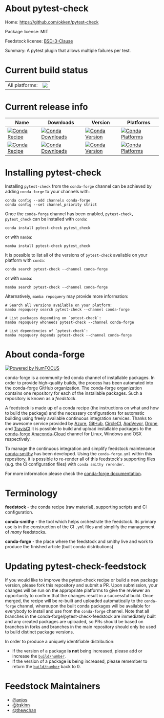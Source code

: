 About pytest-check
==================

Home: https://github.com/okken/pytest-check

Package license: MIT

Feedstock license: [BSD-3-Clause](https://github.com/conda-forge/pytest_check-feedstock/blob/main/LICENSE.txt)

Summary: A pytest plugin that allows multiple failures per test.

Current build status
====================


<table><tr><td>All platforms:</td>
    <td>
      <a href="https://dev.azure.com/conda-forge/feedstock-builds/_build/latest?definitionId=15258&branchName=main">
        <img src="https://dev.azure.com/conda-forge/feedstock-builds/_apis/build/status/pytest_check-feedstock?branchName=main">
      </a>
    </td>
  </tr>
</table>

Current release info
====================

| Name | Downloads | Version | Platforms |
| --- | --- | --- | --- |
| [![Conda Recipe](https://img.shields.io/badge/recipe-pytest--check-green.svg)](https://anaconda.org/conda-forge/pytest-check) | [![Conda Downloads](https://img.shields.io/conda/dn/conda-forge/pytest-check.svg)](https://anaconda.org/conda-forge/pytest-check) | [![Conda Version](https://img.shields.io/conda/vn/conda-forge/pytest-check.svg)](https://anaconda.org/conda-forge/pytest-check) | [![Conda Platforms](https://img.shields.io/conda/pn/conda-forge/pytest-check.svg)](https://anaconda.org/conda-forge/pytest-check) |
| [![Conda Recipe](https://img.shields.io/badge/recipe-pytest_check-green.svg)](https://anaconda.org/conda-forge/pytest_check) | [![Conda Downloads](https://img.shields.io/conda/dn/conda-forge/pytest_check.svg)](https://anaconda.org/conda-forge/pytest_check) | [![Conda Version](https://img.shields.io/conda/vn/conda-forge/pytest_check.svg)](https://anaconda.org/conda-forge/pytest_check) | [![Conda Platforms](https://img.shields.io/conda/pn/conda-forge/pytest_check.svg)](https://anaconda.org/conda-forge/pytest_check) |

Installing pytest-check
=======================

Installing `pytest-check` from the `conda-forge` channel can be achieved by adding `conda-forge` to your channels with:

```
conda config --add channels conda-forge
conda config --set channel_priority strict
```

Once the `conda-forge` channel has been enabled, `pytest-check, pytest_check` can be installed with `conda`:

```
conda install pytest-check pytest_check
```

or with `mamba`:

```
mamba install pytest-check pytest_check
```

It is possible to list all of the versions of `pytest-check` available on your platform with `conda`:

```
conda search pytest-check --channel conda-forge
```

or with `mamba`:

```
mamba search pytest-check --channel conda-forge
```

Alternatively, `mamba repoquery` may provide more information:

```
# Search all versions available on your platform:
mamba repoquery search pytest-check --channel conda-forge

# List packages depending on `pytest-check`:
mamba repoquery whoneeds pytest-check --channel conda-forge

# List dependencies of `pytest-check`:
mamba repoquery depends pytest-check --channel conda-forge
```


About conda-forge
=================

[![Powered by
NumFOCUS](https://img.shields.io/badge/powered%20by-NumFOCUS-orange.svg?style=flat&colorA=E1523D&colorB=007D8A)](https://numfocus.org)

conda-forge is a community-led conda channel of installable packages.
In order to provide high-quality builds, the process has been automated into the
conda-forge GitHub organization. The conda-forge organization contains one repository
for each of the installable packages. Such a repository is known as a *feedstock*.

A feedstock is made up of a conda recipe (the instructions on what and how to build
the package) and the necessary configurations for automatic building using freely
available continuous integration services. Thanks to the awesome service provided by
[Azure](https://azure.microsoft.com/en-us/services/devops/), [GitHub](https://github.com/),
[CircleCI](https://circleci.com/), [AppVeyor](https://www.appveyor.com/),
[Drone](https://cloud.drone.io/welcome), and [TravisCI](https://travis-ci.com/)
it is possible to build and upload installable packages to the
[conda-forge](https://anaconda.org/conda-forge) [Anaconda-Cloud](https://anaconda.org/)
channel for Linux, Windows and OSX respectively.

To manage the continuous integration and simplify feedstock maintenance
[conda-smithy](https://github.com/conda-forge/conda-smithy) has been developed.
Using the ``conda-forge.yml`` within this repository, it is possible to re-render all of
this feedstock's supporting files (e.g. the CI configuration files) with ``conda smithy rerender``.

For more information please check the [conda-forge documentation](https://conda-forge.org/docs/).

Terminology
===========

**feedstock** - the conda recipe (raw material), supporting scripts and CI configuration.

**conda-smithy** - the tool which helps orchestrate the feedstock.
                   Its primary use is in the construction of the CI ``.yml`` files
                   and simplify the management of *many* feedstocks.

**conda-forge** - the place where the feedstock and smithy live and work to
                  produce the finished article (built conda distributions)


Updating pytest-check-feedstock
===============================

If you would like to improve the pytest-check recipe or build a new
package version, please fork this repository and submit a PR. Upon submission,
your changes will be run on the appropriate platforms to give the reviewer an
opportunity to confirm that the changes result in a successful build. Once
merged, the recipe will be re-built and uploaded automatically to the
`conda-forge` channel, whereupon the built conda packages will be available for
everybody to install and use from the `conda-forge` channel.
Note that all branches in the conda-forge/pytest-check-feedstock are
immediately built and any created packages are uploaded, so PRs should be based
on branches in forks and branches in the main repository should only be used to
build distinct package versions.

In order to produce a uniquely identifiable distribution:
 * If the version of a package **is not** being increased, please add or increase
   the [``build/number``](https://docs.conda.io/projects/conda-build/en/latest/resources/define-metadata.html#build-number-and-string).
 * If the version of a package **is** being increased, please remember to return
   the [``build/number``](https://docs.conda.io/projects/conda-build/en/latest/resources/define-metadata.html#build-number-and-string)
   back to 0.

Feedstock Maintainers
=====================

* [@anjos](https://github.com/anjos/)
* [@bskinn](https://github.com/bskinn/)
* [@thewchan](https://github.com/thewchan/)

